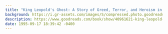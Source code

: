 ```yaml
---
title: "King Leopold's Ghost: A Story of Greed, Terror, and Heroism in Colonial Africa"
background: https://i.gr-assets.com/images/S/compressed.photo.goodreads.com/books/1532716127l/40961621._SY75_.jpg
description: https://www.goodreads.com/book/show/40961621-king-leopold-s-ghost
date: 1995-09-17 18:39:42 -0400
---
```

